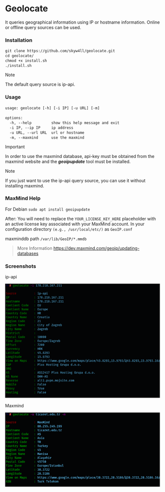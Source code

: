 # Geolocate
It queries geographical information using IP or hostname information. Online or offline query sources can be used.

### Installation
```
git clone https://github.com/skyw4ll/geolocate.git
cd geolocate/
chmod +x install.sh
./install.sh
```


> [!NOTE]
> The default query source is ip-api.


### Usage
```
usage: geolocate [-h] [-i IP] [-u URL] [-m]

options:
  -h, --help         show this help message and exit
  -i IP, --ip IP     ip address
  -u URL, --url URL  url or hostname
  -m, --maxmind      use the maxmind
```


> [!IMPORTANT]
> In order to use the maxmind database, api-key must be obtained from the maxmind website and the ***geoipupdate*** tool must be installed.

> [!NOTE]
> If you just want to use the ip-api query source, you can use it without installing maxmind.

### MaxMind Help

For Debian
`sudo apt install geoipupdate`

After:
You will need to replace the `YOUR_LICENSE_KEY_HERE` placeholder with an active license key associated with your MaxMind account. In your configuration directory `(e.g., /usr/local/etc/)` as `GeoIP.conf`

maxminddb path `/var/lib/GeoIP/*.mmdb`

> More Information
> https://dev.maxmind.com/geoip/updating-databases

### Screenshots
ip-api

![ip-api](screenshots/ip-api.png)

Maxmind

![maxmind](screenshots/maxmind.png)

